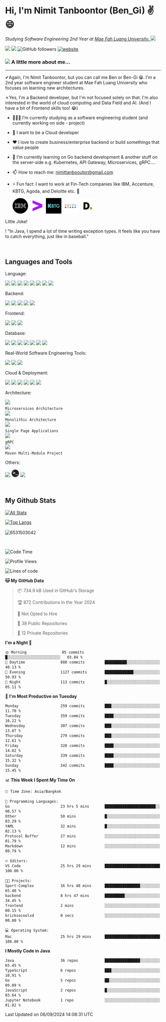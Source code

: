 # Hi, I'm Nimit Tanboontor (Ben_Gi) ✌😄
<p><em>Studying Software Engineering 2nd Year at <a href="https://en.mfu.ac.th/home.html"> Mae Fah Luang University.
</a><img src="https://media.giphy.com/media/WUlplcMpOCEmTGBtBW/giphy.gif" width="30"> </em></p>


[![](https://img.shields.io/badge/linkedin-%230077B5.svg?style=for-the-badge&logo=linkedin)]([https://www.linkedin.com/in/thanaphoom-babparn/](https://www.linkedin.com/in/nimit-tanbooutor-798139246/))
[![](https://img.shields.io/badge/Medium-12100E?style=for-the-badge&logo=medium&logoColor=white)](https://medium.com/@nimittanbooutor)
![GitHub followers](https://img.shields.io/github/followers/6531503042?label=Follow&style=social)
[![website](https://img.shields.io/badge/Website-46a2f1.svg?&style=flat-square&logo=Google-Chrome&logoColor=white&link=https://6531503042.github.io/Portfolio-BenGi/)](https://6531503042.github.io/Portfolio-BenGi/)

### <img src="https://media.giphy.com/media/VgCDAzcKvsR6OM0uWg/giphy.gif" width="70"> A little more about me...  

<hr> <!-- Horizontal line -->

&#10004;Again, I'm Nimit Tanboontor, but you can call me Ben or Ben-Gi 😁. I'm a 2nd year software engineer student at Mae Fah Luang University who focuses on learning new architectures.

&#10007;Yes, I'm a Backend developer, but I'm not focused solely on that. I'm also interested in the world of cloud computing and Data Field and AI. (And I have a bit of Frontend skills too! 😂)


- 👨🏽‍💻 I’m currently studying as a software engineering student (and currently working on side - project)
- 💭 I want to be a Cloud developer
- ❤ I love to create business/enterprise backend or build somethings that value people
- 🌱 I’m currently learning on Go backend development & another stuff on the server-side e.g. Kubernetes, API Gateway, Microservices, gRPC....
- 📫 How to reach me: nimittanbooutor@gmail.com

- ⚡ Fun fact: I want to work at Fin-Tech companies like IBM, Accenture, KBTG, Agoda, and Deloitte etc. 🥺

  <a href="https://www.ibm.com"><img height="50" src="ibm.png" /></a>
  <a href="https://www.accenture.com"><img height="50" src="accenture.jpeg" /></a>
  <a href="https://www.kbtg.tech"><img height="50" src="kbtg.png" /></a>
  <a href="https://www.agoda.com"><img height="50" src="agoda.png" /></a>
  <a href="https://www2.deloitte.com"><img height="50" src="Deloitte.png" /></a>



Little Joke!

! "In Java, I spend a lot of time writing exception types. 
                It feels like you have to catch everything, just like in baseball."


<br />


## Languages and Tools


Language:

<code><img height="25" src="https://cdn.jsdelivr.net/gh/devicons/devicon/icons/java/java-original.svg"/></code>
<code><img height="25" src="https://cdn.jsdelivr.net/gh/devicons/devicon/icons/javascript/javascript-original.svg"/></code>
<code><img height="25" src="https://cdn.jsdelivr.net/gh/devicons/devicon/icons/nodejs/nodejs-original.svg"/></code>
<code><img height="25" src="https://cdn.jsdelivr.net/gh/devicons/devicon/icons/python/python-original.svg"/></code>
<code><img height="25" src="https://cdn.jsdelivr.net/gh/devicons/devicon/icons/go/go-original.svg"/></code>
<code><img height="25" src="https://cdn.jsdelivr.net/gh/devicons/devicon/icons/dart/dart-original.svg"/></code>
<code><img height="25" src="https://cdn.jsdelivr.net/gh/devicons/devicon/icons/bash/bash-original.svg"/></code>
<code><img height="25" src="https://cdn.jsdelivr.net/gh/devicons/devicon/icons/csharp/csharp-original.svg"/></code>

Backend:

<code><img height="25" src="https://springboottutorials.files.wordpress.com/2018/03/cropped-springboot.png?w=128"></code>
<code><img height="25" src="https://www.ivankrizsan.se/wp-content/uploads/2019/12/spring_webflux_logo.png"></code>
<code><img height="25" src="https://cdn.jsdelivr.net/gh/devicons/devicon/icons/express/express-original.svg" /></code>
<code><img height="25" src="https://cdn.jsdelivr.net/gh/devicons/devicon/icons/fastapi/fastapi-plain.svg" /></code>
<code><img height="25" src="https://cdn.jsdelivr.net/gh/devicons/devicon/icons/go/go-original.svg" /></code>


Frontend:

<code><img height="25" src="https://cdn.jsdelivr.net/gh/devicons/devicon/icons/flutter/flutter-original.svg"/></code>
<code><img height="25" src="https://cdn.jsdelivr.net/gh/devicons/devicon/icons/react/react-original.svg"/></code>
<code><img height="25" src="https://cdn.jsdelivr.net/gh/devicons/devicon/icons/angularjs/angularjs-plain.svg"/></code>


Database:

<code><img height="25" src="https://cdn.jsdelivr.net/gh/devicons/devicon/icons/mysql/mysql-original.svg" /></code>
<code><img height="25" src="https://cdn.jsdelivr.net/gh/devicons/devicon/icons/postgresql/postgresql-original.svg" /></code>
<code><img height="25" src="https://cdn.jsdelivr.net/gh/devicons/devicon/icons/redis/redis-original.svg" /></code>
<code><img height="25" src="https://cdn.jsdelivr.net/gh/devicons/devicon/icons/mongodb/mongodb-original.svg" /></code>
<code><img height="25" src="https://cdn.jsdelivr.net/gh/devicons/devicon/icons/firebase/firebase-plain.svg" /></code>
<code><img height="25" src="https://cdn.jsdelivr.net/gh/devicons/devicon/icons/sqlite/sqlite-original.svg" /></code>
<code><img height="25" src="https://cdn.jsdelivr.net/gh/devicons/devicon/icons/ibm/ibm-original.svg" /></code>



Real-World Software Engineering Tools:

<code><img height="25" src="https://cdn.jsdelivr.net/gh/devicons/devicon/icons/gradle/gradle-plain.svg" /></code>
<code><img height="25" src="https://cdn.jsdelivr.net/gh/devicons/devicon/icons/jenkins/jenkins-original.svg" /></code>
<code><img height="25" src="https://cdn.jsdelivr.net/gh/devicons/devicon/icons/apachekafka/apachekafka-original.svg" /></code>



Cloud & Deployment:

<code><img height="25" src="https://cdn.jsdelivr.net/gh/devicons/devicon/icons/docker/docker-plain.svg" /></code>
<code><img height="25" src="https://cdn.jsdelivr.net/gh/devicons/devicon/icons/kubernetes/kubernetes-plain.svg" /></code>
<code><img height="25" src="https://cdn.jsdelivr.net/gh/devicons/devicon/icons/googlecloud/googlecloud-original.svg" /></code>
<code><img height="25" src="https://cdn.jsdelivr.net/gh/devicons/devicon/icons/ibm/ibm-original.svg" /></code>
<code><img height="25" src="https://cdn.jsdelivr.net/gh/devicons/devicon/icons/heroku/heroku-original.svg" /></code>
<code><img height="25" src="https://user-images.githubusercontent.com/69472009/117048318-1a38ec80-ad39-11eb-9f2c-73e0412ed81b.png" /></code>

Architecture:

<code><img height="25" src="https://cdn.jsdelivr.net/gh/devicons/devicon/icons/docker/docker-plain.svg" /> Microservices Architecture</code>  
<code><img height="25" src="https://cdn.jsdelivr.net/gh/devicons/devicon/icons/java/java-original.svg" /> Monolithic Architecture</code>  
<code><img height="25" src="https://cdn.jsdelivr.net/gh/devicons/devicon/icons/react/react-original.svg" /> Single Page Applications</code>  
<code><img height="25" src="https://grpc.io/img/logos/grpc-icon-color.png" /> gRPC</code>  
<code><img height="25" src="https://cdn.jsdelivr.net/gh/devicons/devicon/icons/apache/apache-original.svg" /> Maven Multi-Module Project</code>


Others:

<code><img height="25" src="https://cdn.jsdelivr.net/gh/devicons/devicon/icons/git/git-original.svg" /></code>
<code><img height="25" src="https://raw.githubusercontent.com/github/explore/80688e429a7d4ef2fca1e82350fe8e3517d3494d/topics/terminal/terminal.png"></code>
<code><img height="25" src="https://cdn.jsdelivr.net/gh/devicons/devicon/icons/ubuntu/ubuntu-plain.svg" /></code>

<br />

## My Github Stats

[![All Stats](https://github-readme-stats.vercel.app/api?username=6531503042&show_icons=true&theme=algolia)](https://github.com/6531503042)

[![Top Langs](https://github-readme-stats.vercel.app/api/top-langs/?username=6531503042&layout=compact&theme=algolia)](https://github.com/6531503042)

<p><img align="center" src="https://github-readme-streak-stats.herokuapp.com/?user=6531503042&" alt="6531503042" /></p>

<br />


<!--START_SECTION:waka-->
![Code Time](http://img.shields.io/badge/Code%20Time-104%20hrs%2017%20mins-blue)

![Profile Views](http://img.shields.io/badge/Profile%20Views-54-blue)

![Lines of code](https://img.shields.io/badge/From%20Hello%20World%20I%27ve%20Written-17.3%20million%20lines%20of%20code-blue)

**🐱 My GitHub Data** 

> 📦 734.9 kB Used in GitHub's Storage 
 > 
> 🏆 872 Contributions in the Year 2024
 > 
> 🚫 Not Opted to Hire
 > 
> 📜 38 Public Repositories 
 > 
> 🔑 12 Private Repositories 
 > 
**I'm a Night 🦉** 

```text
🌞 Morning                85 commits          █░░░░░░░░░░░░░░░░░░░░░░░░   03.84 % 
🌆 Daytime                888 commits         ██████████░░░░░░░░░░░░░░░   40.13 % 
🌃 Evening                1127 commits        █████████████░░░░░░░░░░░░   50.93 % 
🌙 Night                  113 commits         █░░░░░░░░░░░░░░░░░░░░░░░░   05.11 % 
```
📅 **I'm Most Productive on Tuesday** 

```text
Monday                   259 commits         ███░░░░░░░░░░░░░░░░░░░░░░   11.70 % 
Tuesday                  359 commits         ████░░░░░░░░░░░░░░░░░░░░░   16.22 % 
Wednesday                307 commits         ███░░░░░░░░░░░░░░░░░░░░░░   13.87 % 
Thursday                 279 commits         ███░░░░░░░░░░░░░░░░░░░░░░   12.61 % 
Friday                   328 commits         ████░░░░░░░░░░░░░░░░░░░░░   14.82 % 
Saturday                 339 commits         ████░░░░░░░░░░░░░░░░░░░░░   15.32 % 
Sunday                   342 commits         ████░░░░░░░░░░░░░░░░░░░░░   15.45 % 
```


📊 **This Week I Spent My Time On** 

```text
🕑︎ Time Zone: Asia/Bangkok

💬 Programming Languages: 
Go                       23 hrs 5 mins       ███████████████████████░░   90.57 % 
Other                    50 mins             █░░░░░░░░░░░░░░░░░░░░░░░░   03.29 % 
YAML                     32 mins             █░░░░░░░░░░░░░░░░░░░░░░░░   02.13 % 
Protocol Buffer          27 mins             ░░░░░░░░░░░░░░░░░░░░░░░░░   01.79 % 
Markdown                 12 mins             ░░░░░░░░░░░░░░░░░░░░░░░░░   00.79 % 

🔥 Editors: 
VS Code                  25 hrs 29 mins      █████████████████████████   100.00 % 

🐱‍💻 Projects: 
Sport-Complex            16 hrs 40 mins      ████████████████░░░░░░░░░   65.40 % 
backend                  8 hrs 47 mins       █████████░░░░░░░░░░░░░░░░   34.45 % 
frontend                 2 mins              ░░░░░░░░░░░░░░░░░░░░░░░░░   00.15 % 
bricksocoolxd            0 secs              ░░░░░░░░░░░░░░░░░░░░░░░░░   00.00 % 

💻 Operating System: 
Mac                      25 hrs 29 mins      █████████████████████████   100.00 % 
```

**I Mostly Code in Java** 

```text
Java                     36 repos            ████████████████░░░░░░░░░   65.45 % 
TypeScript               6 repos             ███░░░░░░░░░░░░░░░░░░░░░░   10.91 % 
Go                       5 repos             ██░░░░░░░░░░░░░░░░░░░░░░░   09.09 % 
JavaScript               2 repos             █░░░░░░░░░░░░░░░░░░░░░░░░   03.64 % 
Jupyter Notebook         1 repo              ░░░░░░░░░░░░░░░░░░░░░░░░░   01.82 % 
```




 Last Updated on 06/09/2024 14:08:31 UTC
<!--END_SECTION:waka-->
